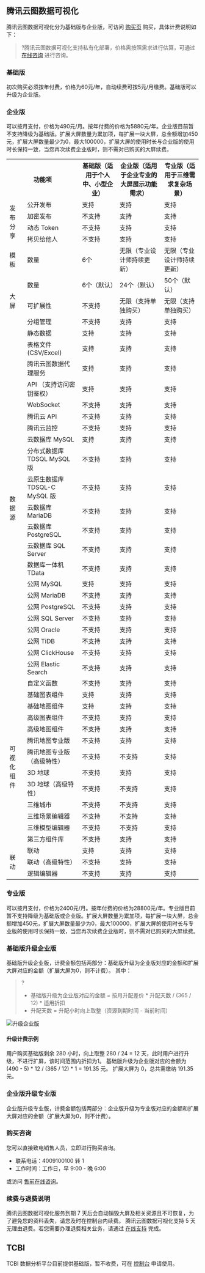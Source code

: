 ## 腾讯云图数据可视化
腾讯云图数据可视化分为基础版与企业版，可访问 [购买页](https://console.cloud.tencent.com/tcv) 购买，具体计费说明如下：

>?腾讯云图数据可视化支持私有化部署，价格需按照需求进行估算，可通过 [在线咨询](https://cloud.tencent.com/online-service?from=sales&source=PRESALE) 进行咨询。

### 基础版

初次购买必须按年付费，价格为60元/年，自动续费可按5元/月缴费。基础版可以升级为企业版。

### 企业版

可以按月支付，价格为490元/月。按年付费的价格为5880元/年。企业版目前暂不支持降级为基础版。扩展大屏数量为累加项，每扩展一块大屏，总金额增加450元，扩展大屏数量最少为0，最大100000，扩展大屏的使用时长与企业版的使用时长保持一致，当您再次续费企业版时，则不需对已购买的大屏续费。

<table>
<tr><th colspan="2">功能项</th><th>基础版（适用于个人中、小型企业）</th><th>企业版（适用于企业专业的大屏展示功能需求）</th><th>专业版（适用于三维需求复杂场景）</th></tr>
<tr><td rowspan="4">发布分享</td><td>公开发布</td><td>支持</td><td>支持</td><td>支持</td</tr>
<tr><td>加密发布</td><td>不支持</td><td>支持</td><td>支持</td</tr>
<tr><td>动态 Token</td><td>不支持</td><td>支持</td><td>支持</td</tr>
<tr><td>拷贝给他人</td><td>不支持</td><td>支持</td><td>支持</td</tr>
<tr><td>模板</td><td>数量</td><td>6个</td><td>无限（专业设计师持续更新）</td><td>无限（专业设计师持续更新）</td></tr>
<tr><td rowspan="3">大屏</td><td>数量</td><td>6个（默认）</td><td>24个（默认）</td><td>50个（默认）</td></tr>
<tr><td>可扩展性</td><td>不支持</td><td>无限（支持单独购买）</td><td>无限（支持单独购买）</td></tr>
<tr><td>分组管理</td><td>不支持</td><td>支持</td><td>支持</td></tr>
<tr><td rowspan="23">数据源</td><td>静态数据</td><td>支持</td><td>支持</td><td>支持</td></tr>
<tr><td>表格文件 (CSV/Excel)</td><td>支持</td><td>支持</td><td>支持</td></tr>
<tr><td>腾讯云图数据代理服务	</td><td>支持</td><td>支持</td><td>支持</td></tr>
<tr><td>API （支持访问密钥鉴权）</td><td>支持</td><td>支持</td><td>支持</td></tr>
<tr><td>WebSocket</td><td>不支持</td><td>支持</td><td>支持</td></tr>
<tr><td>腾讯云 API</td><td>不支持</td><td>支持</td><td>支持</td></tr>
<tr><td>腾讯云监控</td><td>不支持</td><td>支持</td><td>支持</td></tr>
<tr><td>云数据库 MySQL</td><td>支持</td><td>支持</td><td>支持</td></tr>
<tr><td>分布式数据库 TDSQL MySQL 版</td><td>不支持</td><td>支持</td><td>支持</td></tr>
<tr><td>云原生数据库 TDSQL-C MySQL 版</td><td>不支持</td><td>支持</td><td>支持</td></tr>
<tr><td>云数据库 MariaDB</td><td>不支持</td><td>支持</td><td>支持</td></tr>
<tr><td>云数据库 PostgreSQL</td><td>不支持</td><td>支持</td><td>支持</td></tr>
<tr><td>云数据库 SQL Server</td><td>不支持</td><td>支持</td><td>支持</td></tr>
<tr><td>数据库一体机 TData</td><td>不支持</td><td>支持</td><td>支持</td></tr>
<tr><td>公网 MySQL</td><td>支持</td><td>支持</td><td>支持</td></tr>
<tr><td>公网 MariaDB</td><td>不支持</td><td>支持</td><td>支持</td></tr>
<tr><td>公网 PostgreSQL</td><td>不支持</td><td>支持</td><td>支持</td></tr>
<tr><td>公网 SQL Server</td><td>不支持</td><td>支持</td><td>支持</td></tr>
<tr><td>公网 Oracle</td><td>不支持</td><td>支持</td><td>支持</td></tr>
<tr><td>公网 TiDB</td><td>不支持</td><td>支持</td><td>支持</td></tr>
<tr><td>公网 ClickHouse</td><td>不支持</td><td>支持</td><td>支持</td></tr>
<tr><td>公网 Elastic Search</td><td>不支持</td><td>支持</td><td>支持</td></tr>
<tr><td>自定义函数</td><td>不支持</td><td>支持</td><td>支持</td></tr>
<tr><td rowspan="12">可视化组件</td><td>基础图表组件</td><td>支持</td><td>支持</td><td>支持</td></tr>
<tr><td>基础地图组件</td><td>支持</td><td>支持</td><td>支持</td></tr>
<tr><td>高级图表组件</td><td>不支持</td><td>支持</td><td>支持</td></tr>
<tr><td>高级地图组件</td><td>不支持</td><td>支持</td><td>支持</td></tr>
<tr><td>腾讯地图专业版</td><td>不支持</td><td>支持</td><td>支持</td></tr>
<tr><td>腾讯地图专业版（高级特性）</td><td>不支持</td><td>不支持</td><td>支持</td></tr>
<tr><td>3D 地球</td><td>不支持</td><td>支持</td><td>支持</td></tr>
<tr><td>3D 地球（高级特性）</td><td>不支持</td><td>不支持</td><td>支持</td></tr>
<tr><td>三维城市</td><td>不支持</td><td>不支持</td><td>支持</td></tr>
<tr><td>三维场景编辑器</td><td>不支持</td><td>不支持</td><td>支持</td></tr>
<tr><td>三维模型编辑器</td><td>不支持</td><td>不支持</td><td>支持</td></tr>
<tr><td>第三方组件库</td><td>不支持</td><td>支持</td><td>支持</td></tr>
<tr><td rowspan="11">联动</td>
<tr><td>联动</td><td>支持</td><td>支持</td><td>支持</td></tr>
<tr><td>联动（高级特性）</td><td>不支持</td><td>支持</td><td>支持</td></tr>
<tr><td>逻辑编辑器</td><td>不支持</td><td>支持</td><td>支持</td></tr>
</table>

### 专业版

可以按月支付，价格为2400元/月。按年付费的价格为28800元/年。专业版目前暂不支持降级为基础版或企业版。扩展大屏数量为累加项，每扩展一块大屏，总金额增加450元，扩展大屏数量最少为0，最大100000，扩展大屏的使用时长与专业版的使用时长保持一致，当您再次续费企业版时，则不需对已购买的大屏续费。

### 基础版升级企业版

基础版升级企业版，计费金额包括两部分：基础版升级为企业版对应的金额和扩展大屏对应的金额（扩展大屏为0，则不计费）。
其中：
>?
>- 基础版升级为企业版对应的金额 = 按月升配差价 \* 升配天数 / (365 / 12) \* 适用折扣
>- 升配天数 = 升配小时向上取整（资源到期时间 - 当前时间）

![升级企业版](https://main.qcloudimg.com/raw/e5802189bf68f3f79b541066898cb3d5.png)


#### 升级计费示例

用户购买基础版剩余 280 小时，向上取整 280 / 24 = 12 天，此时用户进行升级，不进行扩屏，该时间范围内折扣为1。
基础版升级为企业版对应的金额为 (490 - 5) \* 12 / (365 / 12) \* 1 = 191.35 元。
扩展大屏为 0，总共需缴纳 191.35 元。

### 企业版升级专业版

企业版升级专业版，计费金额包括两部分：企业版升级为专业版对应的金额和扩展大屏对应的金额（扩展大屏为0，则不计费）。


### 购买咨询

您可以直接致电销售人员，立即进行购买咨询。

- 联系电话：4009100100 转 1
- 工作时间：工作日，早 9:00 - 晚 6:00

或访问 [售前在线咨询](https://cloud.tencent.com/online-service?from=salesconsole&source=PRESALE)。

### 续费与退费说明

腾讯云图数据可视化服务到期 7 天后会自动销毁大屏及相关资源且不可恢复，为了避免您的资料丢失，请您及时在控制台内续费。
腾讯云图数据可视化支持 5 天无理由退费。若您需要办理退费相关业务，请通过 [在线支持](https://cloud.tencent.com/online-service?from=connect-us) 完成。


## TCBI
TCBI 数据分析平台目前提供基础版，暂不收费，可在 [控制台](https://console.cloud.tencent.com/tcv)  申请使用。
